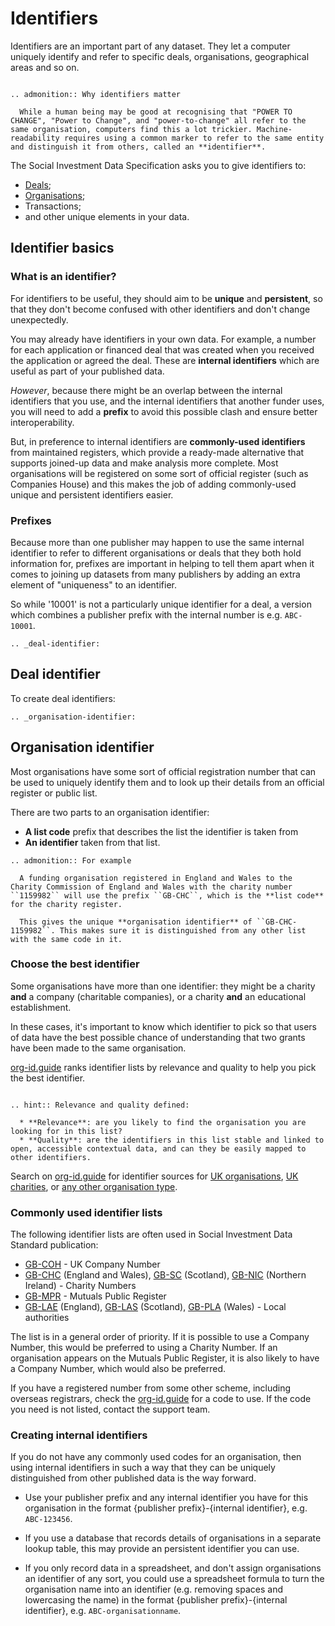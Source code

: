 # Identifiers

Identifiers are an important part of any dataset. They let a computer uniquely identify and refer to specific deals, organisations, geographical areas and so on.

<!--- TODO:
Ultimately, change the organisation in the example below to the Social Economy Civic Data Trust
--->
```eval_rst

.. admonition:: Why identifiers matter

  While a human being may be good at recognising that "POWER TO CHANGE", "Power to Change", and "power-to-change" all refer to the same organisation, computers find this a lot trickier. Machine-readability requires using a common marker to refer to the same entity and distinguish it from others, called an **identifier**.

```

The Social Investment Data Specification asks you to give identifiers to:

* [Deals](deal-identifier);  
* [Organisations](organisation-identifier);  
* Transactions;  
* and other unique elements in your data.  

## Identifier basics
### What is an identifier?
For identifiers to be useful, they should aim to be **unique** and **persistent**, so that they don't become confused with other identifiers and don't change unexpectedly.

You may already have identifiers in your own data. For example, a number for each application or financed deal that was created when you received the application or agreed the deal. These are **internal identifiers** which are useful as part of your published data.

*However*, because there might be an overlap between the internal identifiers that you use, and the internal identifiers that another funder uses, you will need to add a **prefix** to avoid this possible clash and ensure better interoperability.

But, in preference to internal identifiers are **commonly-used identifiers** from maintained registers, which provide a ready-made alternative that supports joined-up data and make analysis more complete. Most organisations will be registered on some sort of official register (such as Companies House) and this makes the job of adding commonly-used unique and persistent identifiers easier.

### Prefixes
Because more than one publisher may happen to use the same internal identifier to refer to different organisations or deals that they both hold information for, prefixes are important in helping to tell them apart when it comes to joining up datasets from many publishers by adding an extra element of "uniqueness" to an identifier.

So while '10001' is not a particularly unique identifier for a deal, a version which combines a publisher prefix with the internal number is e.g. ``ABC-10001``.

```eval_rst
.. _deal-identifier:
```
## Deal identifier
To create deal identifiers:

```eval_rst
.. _organisation-identifier:
```
## Organisation identifier
Most organisations have some sort of official registration number that can be used to uniquely identify them and to look up their details from an official register or public list.

There are two parts to an organisation identifier:

* **A list code** prefix that describes the list the identifier is taken from
* **An identifier** taken from that list.

```eval_rst
.. admonition:: For example

  A funding organisation registered in England and Wales to the Charity Commission of England and Wales with the charity number ``1159982`` will use the prefix ``GB-CHC``, which is the **list code** for the charity register.

  This gives the unique **organisation identifier** of ``GB-CHC-1159982``. This makes sure it is distinguished from any other list with the same code in it.
```

### Choose the best identifier
Some organisations have more than one identifier: they might be a charity **and** a company (charitable companies), or a charity **and** an educational establishment.

In these cases, it's important to know which identifier to pick so that users of data have the best possible chance of understanding that two grants have been made to the same organisation.

[org-id.guide](http://org-id.guide) ranks identifier lists by relevance and quality to help you pick the best identifier.

```eval_rst

.. hint:: Relevance and quality defined:

  * **Relevance**: are you likely to find the organisation you are looking for in this list?
  * **Quality**: are the identifiers in this list stable and linked to open, accessible contextual data, and can they be easily mapped to other identifiers.
```

Search on [org-id.guide](http://org-id.guide) for identifier sources for [UK organisations](http://org-id.guide/?structure=&coverage=GB&subnational=&sector=), [UK charities](http://org-id.guide/?structure=charity&coverage=GB&sector=), or [any other organisation type](http://org-id.guide/).

### Commonly used identifier lists
The following identifier lists are often used in Social Investment Data Standard publication:
* [GB-COH](http://org-id.guide/list/GB-COH) - UK Company Number
* [GB-CHC](http://org-id.guide/list/GB-CHC) (England and Wales), [GB-SC](http://org-id.guide/list/GB-SC) (Scotland), [GB-NIC](http://org-id.guide/list/GB-NIC) (Northern Ireland) - Charity Numbers
* [GB-MPR](http://org-id.guide/list/GB-MPR) - Mutuals Public Register
* [GB-LAE](http://org-id.guide/list/GB-LAE) (England), [GB-LAS](http://org-id.guide/list/GB-LAS) (Scotland), [GB-PLA](http://org-id.guide/list/GB-PLA) (Wales)  - Local authorities

The list is in a general order of priority. If it is possible to use a Company Number, this would be preferred to using a Charity Number. If an organisation appears on the Mutuals Public Register, it is also likely to have a Company Number, which would also be preferred.

If you have a registered number from some other scheme, including overseas registrars, check the [org-id.guide](http://org-id.guide/) for a code to use. If the code you need is not listed, contact the support team.

### Creating internal identifiers
If you do not have any commonly used codes for an organisation, then using internal identifiers in such a way that they can be uniquely distinguished from other published data is the way forward.

* Use your publisher prefix and any internal identifier you have for this organisation in the format {publisher prefix}-{internal identifier}, e.g. `ABC-123456`.

* If you use a database that records details of organisations in a separate lookup table, this may provide an persistent identifier you can use.

* If you only record data in a spreadsheet, and don't assign organisations an identifier of any sort, you could use a spreadsheet formula to turn the organisation name into an identifier (e.g. removing spaces and lowercasing the name) in the format {publisher prefix}-{internal identifier}, e.g. `ABC-organisationname`.
